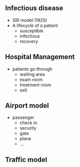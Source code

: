 ## Infectious disease
- SIR model (1925)
- A lifecycle of a patient
    - susceptible
    - infectious
    - recovery

## Hospital Management
- patients go through
    - waiting area
    - exam room
    - treatment room
    - exit

## Airport model
- passenger
    - check in
    - security
    - gate
    - plane
    - ...

## Traffic model